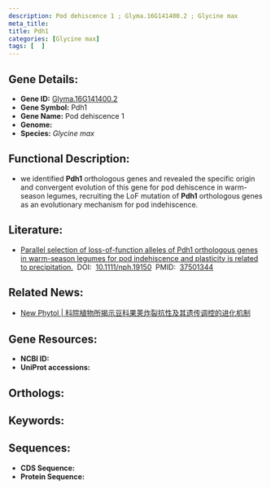 ```yaml
---
description: Pod dehiscence 1 ; Glyma.16G141400.2 ; Glycine max
meta_title:
title: Pdh1
categories: [Glycine max]
tags: [  ]
---
```


## Gene Details:
- **Gene ID:**	[Glyma.16G141400.2]()
- **Gene Symbol:** Pdh1
- **Gene Name:** Pod dehiscence 1
- **Genome:** []()
- **Species:** *Glycine max*

## Functional Description:
   - we identified **Pdh1** orthologous genes and revealed the specific origin and convergent evolution of this gene for pod dehiscence in warm-season legumes, recruiting the LoF mutation of **Pdh1** orthologous genes as an evolutionary mechanism for pod indehiscence.

## Literature:
   - [Parallel selection of loss-of-function alleles of Pdh1 orthologous genes in warm-season legumes for pod indehiscence and plasticity is related to precipitation.]( https://nph.onlinelibrary.wiley.com/doi/10.1111/nph.19150)&nbsp;&nbsp;DOI:&nbsp;&nbsp;[10.1111/nph.19150](https://nph.onlinelibrary.wiley.com/doi/10.1111/nph.19150)&nbsp;&nbsp;PMID:&nbsp;&nbsp;[37501344](https://pubmed.ncbi.nlm.nih.gov/37501344/)

## Related News:
   - [New Phytol | 科院植物所揭示豆科果荚炸裂抗性及其遗传调控的进化机制](https://mp.weixin.qq.com/s/f-LHfgqsTSkD_jBT8-HwUw)

## Gene Resources:
- **NCBI ID:** [](https://www.ncbi.nlm.nih.gov/gene/?term=)
- **UniProt accessions:** [](https://www.uniprot.org/uniprotkb//entry)

## Orthologs:

## Keywords:


## Sequences:
- **CDS Sequence:**
- **Protein Sequence:**
